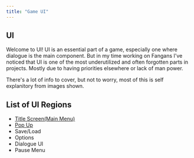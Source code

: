 ```yaml
---
title: "Game UI"
---
```

## UI

Welcome to UI!
UI is an essential part of a game, especially one where dialogue is the main component.
But in my time working on Fangans I've noticed that UI is one of the most underutilized and often forgotten parts in projects. Mostly due to having priorities elsewhere or lack of man power. 

There's a lot of info to cover, but not to worry, most of this is self explanitory from images shown. 

## List of UI Regions
- [Title Screen(Main Menu)](Title_Screen.md)
- [Pop Up](PopUp)
- Save/Load
- Options
- Dialogue UI
- Pause Menu